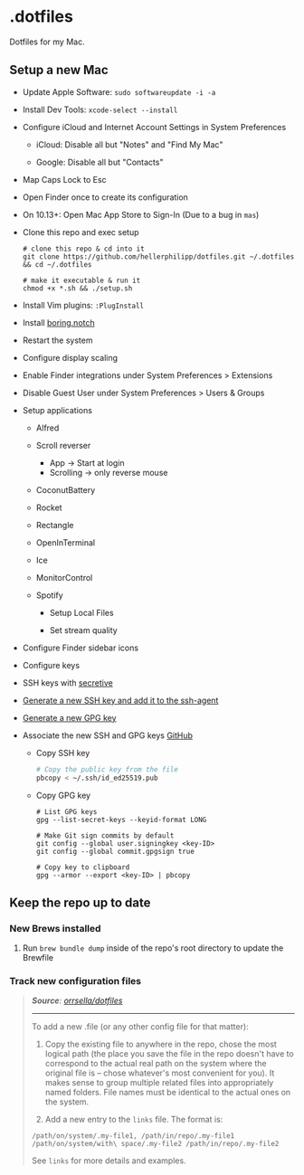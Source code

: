 # .dotfiles

Dotfiles for my Mac.

## Setup a new Mac

- Update Apple Software: `sudo softwareupdate -i -a`

- Install Dev Tools: `xcode-select --install`

- Configure iCloud and Internet Account Settings in System Preferences
  
  * iCloud: Disable all but "Notes" and "Find My Mac"
  
  * Google: Disable all but "Contacts"
* Map Caps Lock to Esc
- Open Finder once to create its configuration

- On 10.13+: Open Mac App Store to Sign-In (Due to a bug in `mas`)

- Clone this repo and exec setup
  
  ```
  # clone this repo & cd into it
  git clone https://github.com/hellerphilipp/dotfiles.git ~/.dotfiles && cd ~/.dotfiles
  
  # make it executable & run it
  chmod +x *.sh && ./setup.sh
  ```

- Install Vim plugins: `:PlugInstall`

- Install [boring.notch](https://github.com/TheBoredTeam/boring.notch)

- Restart the system

- Configure display scaling

- Enable Finder integrations under System Preferences > Extensions

- Disable Guest User under System Preferences > Users & Groups

- Setup applications
  
  - Alfred
  
  - Scroll reverser
    
     - App -> Start at login
     - Scrolling -> only reverse mouse
  
  - CoconutBattery
  
  - Rocket
  
  - Rectangle
  
  - OpenInTerminal
  
  - Ice
  
  - MonitorControl

  - Spotify
    
    - Setup Local Files
    
    - Set stream quality
  
- Configure Finder sidebar icons

- Configure keys

 - SSH keys with [secretive](https://github.com/maxgoedjen/secretive)
  
  - [Generate a new SSH key and add it to the ssh-agent](https://docs.github.com/en/github/authenticating-to-github/generating-a-new-ssh-key-and-adding-it-to-the-ssh-agent)
  
  - [Generate a new GPG key](https://docs.github.com/en/github/authenticating-to-github/generating-a-new-gpg-key)
  
  - Associate the new SSH and GPG keys [GitHub](https://github.com/settings/keys) 
    
    * Copy SSH key
      
      ```bash
      # Copy the public key from the file
      pbcopy < ~/.ssh/id_ed25519.pub
      ```
    - Copy GPG key
      
      ```shell
      # List GPG keys
      gpg --list-secret-keys --keyid-format LONG
      
      # Make Git sign commits by default
      git config --global user.signingkey <key-ID>
      git config --global commit.gpgsign true
      
      # Copy key to clipboard
      gpg --armor --export <key-ID> | pbcopy
      ```

## Keep the repo up to date

### New Brews installed

1. Run `brew bundle dump` inside of the repo's root directory to update the Brewfile

### Track new configuration files

> ***Source**: [orrsella/dotfiles](https://github.com/orrsella/dotfiles)*
> 
> ---
> 
> To add a new .file (or any other config file for that matter):
> 
> 1. Copy the existing file to anywhere in the repo, chose the most logical path (the place you save the file in the repo doesn't have to correspond to the actual real path on the system where the original file is – chose whatever's most convenient for you). It makes sense to group multiple related files into appropriately named folders. File names must be identical to the actual ones on the system.
> 
> 2. Add a new entry to the `links` file. The format is:
> 
> ```
> /path/on/system/.my-file1, /path/in/repo/.my-file1
> /path/on/system/with\ space/.my-file2 /path/in/repo/.my-file2
> ```
> 
> See `links` for more details and examples.
